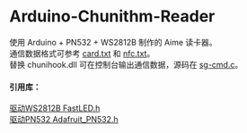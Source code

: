 # Arduino-Chunithm-Reader
使用 Arduino + PN532 + WS2812B 制作的 Aime 读卡器。    
通信数据格式可参考 [card.txt](https://github.com/Sucareto/Arduino-Aime-Reader/blob/main/doc/card.txt) 和 [nfc.txt](https://github.com/Sucareto/Arduino-Aime-Reader/blob/main/doc/nfc.txt)。   
替换 chunihook.dll 可在控制台输出通信数据，源码在 [sg-cmd.c](https://github.com/Sucareto/Arduino-Chunithm-Reader/blob/main/tools/sg-cmd.c)。   
#### 引用库：  
[驱动WS2812B FastLED.h](https://github.com/FastLED/FastLED)    
[驱动PN532 Adafruit_PN532.h](https://github.com/adafruit/Adafruit-PN532)    
